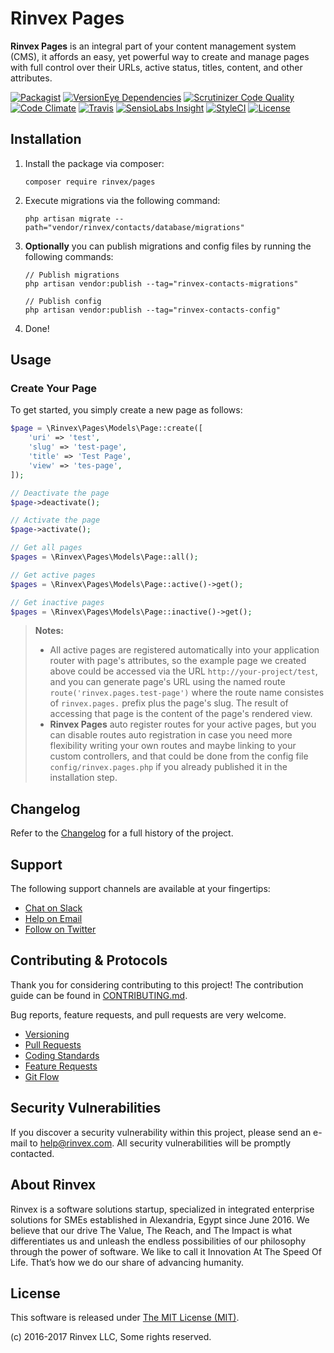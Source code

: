 # Rinvex Pages

**Rinvex Pages** is an integral part of your content management system (CMS), it affords an easy, yet powerful way to create and manage pages with full control over their URLs, active status, titles, content, and other attributes.

[![Packagist](https://img.shields.io/packagist/v/rinvex/pages.svg?label=Packagist&style=flat-square)](https://packagist.org/packages/rinvex/pages)
[![VersionEye Dependencies](https://img.shields.io/versioneye/d/php/rinvex:pages.svg?label=Dependencies&style=flat-square)](https://www.versioneye.com/php/rinvex:pages/)
[![Scrutinizer Code Quality](https://img.shields.io/scrutinizer/g/rinvex/pages.svg?label=Scrutinizer&style=flat-square)](https://scrutinizer-ci.com/g/rinvex/pages/)
[![Code Climate](https://img.shields.io/codeclimate/github/rinvex/pages.svg?label=CodeClimate&style=flat-square)](https://codeclimate.com/github/rinvex/pages)
[![Travis](https://img.shields.io/travis/rinvex/pages.svg?label=TravisCI&style=flat-square)](https://travis-ci.org/rinvex/pages)
[![SensioLabs Insight](https://img.shields.io/sensiolabs/i/7923f41b-09fc-40f1-ae8e-7d19afae897c.svg?label=SensioLabs&style=flat-square)](https://insight.sensiolabs.com/projects/7923f41b-09fc-40f1-ae8e-7d19afae897c)
[![StyleCI](https://styleci.io/repos/98805007/shield)](https://styleci.io/repos/98805007)
[![License](https://img.shields.io/packagist/l/rinvex/pages.svg?label=License&style=flat-square)](https://github.com/rinvex/pages/blob/develop/LICENSE)


## Installation

1. Install the package via composer:
    ```shell
    composer require rinvex/pages
    ```

2. Execute migrations via the following command:
    ```
    php artisan migrate --path="vendor/rinvex/contacts/database/migrations"
    ```

3. **Optionally** you can publish migrations and config files by running the following commands:
    ```shell
    // Publish migrations
    php artisan vendor:publish --tag="rinvex-contacts-migrations"

    // Publish config
    php artisan vendor:publish --tag="rinvex-contacts-config"
    ```

4. Done!

## Usage

### Create Your Page

To get started, you simply create a new page as follows:

```php
$page = \Rinvex\Pages\Models\Page::create([
    'uri' => 'test',
    'slug' => 'test-page',
    'title' => 'Test Page',
    'view' => 'tes-page',
]);

// Deactivate the page
$page->deactivate();

// Activate the page
$page->activate();

// Get all pages
$pages = \Rinvex\Pages\Models\Page::all();

// Get active pages
$pages = \Rinvex\Pages\Models\Page::active()->get();

// Get inactive pages
$pages = \Rinvex\Pages\Models\Page::inactive()->get();
```

> **Notes:**
> - All active pages are registered automatically into your application router with page's attributes, so the example page we created above could be accessed via the URL `http://your-project/test`, and you can generate page's URL using the named route `route('rinvex.pages.test-page')` where the route name consistes of `rinvex.pages.` prefix plus the page's slug. The result of accessing that page is the content of the page's rendered view.
> - **Rinvex Pages** auto register routes for your active pages, but you can disable routes auto registration in case you need more flexibility writing your own routes and maybe linking to your custom controllers, and that could be done from the config file `config/rinvex.pages.php` if you already published it in the installation step.


## Changelog

Refer to the [Changelog](CHANGELOG.md) for a full history of the project.


## Support

The following support channels are available at your fingertips:

- [Chat on Slack](http://chat.rinvex.com)
- [Help on Email](mailto:help@rinvex.com)
- [Follow on Twitter](https://twitter.com/rinvex)


## Contributing & Protocols

Thank you for considering contributing to this project! The contribution guide can be found in [CONTRIBUTING.md](CONTRIBUTING.md).

Bug reports, feature requests, and pull requests are very welcome.

- [Versioning](CONTRIBUTING.md#versioning)
- [Pull Requests](CONTRIBUTING.md#pull-requests)
- [Coding Standards](CONTRIBUTING.md#coding-standards)
- [Feature Requests](CONTRIBUTING.md#feature-requests)
- [Git Flow](CONTRIBUTING.md#git-flow)


## Security Vulnerabilities

If you discover a security vulnerability within this project, please send an e-mail to [help@rinvex.com](help@rinvex.com). All security vulnerabilities will be promptly contacted.


## About Rinvex

Rinvex is a software solutions startup, specialized in integrated enterprise solutions for SMEs established in Alexandria, Egypt since June 2016. We believe that our drive The Value, The Reach, and The Impact is what differentiates us and unleash the endless possibilities of our philosophy through the power of software. We like to call it Innovation At The Speed Of Life. That’s how we do our share of advancing humanity.


## License

This software is released under [The MIT License (MIT)](LICENSE).

(c) 2016-2017 Rinvex LLC, Some rights reserved.

